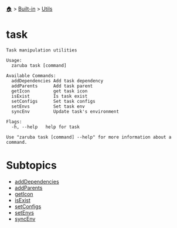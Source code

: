 <!--startTocHeader-->
[🏠](../../../README.md) > [Built-in](../../README.md) > [Utils](../README.md)
# task
<!--endTocHeader-->

```
Task manipulation utilities

Usage:
  zaruba task [command]

Available Commands:
  addDependencies Add task dependency
  addParents      Add task parent
  getIcon         get task icon
  isExist         Is task exist
  setConfigs      Set task configs
  setEnvs         Set task env
  syncEnv         Update task's environment

Flags:
  -h, --help   help for task

Use "zaruba task [command] --help" for more information about a command.

```

# Subtopics
<!--startTocSubtopic-->
- [addDependencies](add-dependencies.md)
- [addParents](add-parents.md)
- [getIcon](get-icon.md)
- [isExist](is-exist.md)
- [setConfigs](set-configs.md)
- [setEnvs](set-envs.md)
- [syncEnv](sync-env.md)
<!--endTocSubtopic-->
